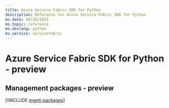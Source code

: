 ```yaml
---
title: Azure Service Fabric SDK for Python
description: Reference for Azure Service Fabric SDK for Python
ms.date: 09/26/2025
ms.topic: reference
ms.devlang: python
ms.service: servicefabric
---
```

# Azure Service Fabric SDK for Python - preview

## Management packages - preview
[!INCLUDE [mgmt-packages](service-fabric-mgmt-index.md)]